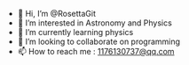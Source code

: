 - 👋 Hi, I’m @RosettaGit
- 👀 I’m interested in Astronomy and Physics
- 🌱 I’m currently learning physics
- 💞️ I’m looking to collaborate on programming
- 📫 How to reach me : 1176130737@qq.com

<!---
RosettaGit/RosettaGit is a ✨ special ✨ repository because its `README.md` (this file) appears on your GitHub profile.
You can click the Preview link to take a look at your changes.
--->
